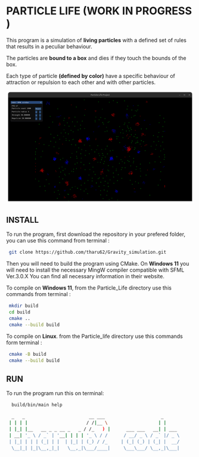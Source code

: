 # PARTICLE LIFE (WORK IN PROGRESS )

This program is a simulation of **living particles** with a defined set of rules that results in a peculiar behaviour.

The particles are **bound to a box** and dies if they touch the bounds of the box.

Each type of particle **(defined by color)** have a specific behaviour of attraction or repulsion to each other and with other particles.

![alt text](imageV1.png)

## INSTALL
To run the program, first download the repository in your prefered folder, you can use this command from terminal :
```bash
 git clone https://github.com/tharu62/Gravity_simulation.git
```
Then you will need to build the program using CMake. On **Windows 11** you will need to install the necessary MingW compiler compatible with SFML Ver.3.0.X
You can find all necessary information in their website. 

To compile on **Windows 11**, from the Particle_Life directory use this commands from terminal :
```bash
 mkdir build
 cd build
 cmake ..
 cmake --build build
```

To compile on **Linux**. from the Particle_life directory use this commands form terminal :
```bash
 cmake -B build
 cmake --build build
```
## RUN
To run the program run this on terminal:
```bash
  build/bin/main help
```

```bash 
  _   _                        __ ___                     _      
 | | | |                      / /|__ \                   | |     
 | |_| |__   __ _ _ __ _   _ / /_   ) |      ___ ___   __| | ___ 
 | __| '_ \ / _` | '__| | | | '_ \ / /      / __/ _ \ / _` |/ _ \
 | |_| | | | (_| | |  | |_| | (_) / /_     | (_| (_) | (_| |  __/
  \__|_| |_|\__,_|_|   \__,_|\___/____|     \___\___/ \__,_|\___|
```     
